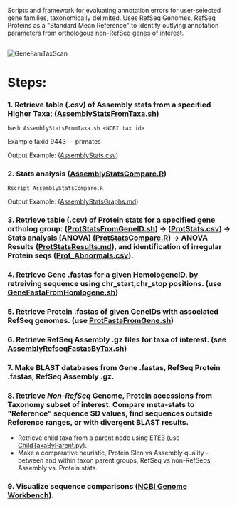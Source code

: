 
Scripts and framework for evaluating annotation errors for user-selected gene families, taxonomically delimited.  Uses RefSeq Genomes, RefSeq Proteins as a "Standard Mean Reference" to identify outlying annotation parameters from orthologous non-RefSeq genes of interest.


##
![GeneFamTaxScan](../master/Images/GeneFamTaxScan01.png?sanitize=true)
##

# Steps:

### 1. Retrieve table (.csv) of Assembly stats from a specified Higher Taxa: ([AssemblyStatsFromTaxa.sh](../master/AssemblyStatsFromTaxa.sh))

```bash AssemblyStatsFromTaxa.sh <NCBI tax id>``` 

Example taxid 9443 -- primates

Output Example: ([AssemblyStats.csv](../master/AssemblyStats.csv))

### 2.  Stats analysis ([AssemblyStatsCompare.R](../master/AssemblyStatsCompare.R)) 

``` Rscript AssemblyStatsCompare.R ```

Output Example:  ([AssemblyStatsGraphs.md](../master/AssemblyStatsGraphs.md))

### 3. Retrieve table (.csv) of Protein stats for a specified gene ortholog group: ([ProtStatsFromGeneID.sh](../master/ProtStatsFromGeneID.sh)) -> ([ProtStats.csv](../master/ProtStats.csv)) -> Stats analysis (ANOVA) ([ProtStatsCompare.R](../master/ProtStatsCompare.R)) -> ANOVA Results ([ProtStatsResults.md](../master/ProtStatsResults.md)), and identification of irregular Protein seqs ([Prot_Abnormals.csv](../master/Prot_Abnormals.csv)).
### 4. Retrieve Gene .fastas for a given HomologeneID, by retreiving sequence using chr_start,chr_stop positions. (use [GeneFastaFromHomlogene.sh](../master/GeneFastaFromHomologene.sh))
### 5. Retrieve Protein .fastas of given GeneIDs with associated RefSeq genomes. (use [ProtFastaFromGene.sh](../master/ProtFastaFromGene.sh))
### 6. Retrieve RefSeq Assembly .gz files for taxa of interest. (see [AssemblyRefseqFastasByTax.sh](../master/AssemblyRefseqFastasByTax.sh))
### 7. Make BLAST databases from Gene .fastas, RefSeq Protein .fastas, RefSeq Assembly .gz.
### 8. Retrieve *Non-RefSeq* Genome, Protein accessions from Taxonomy subset of interest.  Compare meta-stats to "Reference" sequence SD values, find sequences outside Reference ranges, or with divergent BLAST results. 
  * Retrieve child taxa from a parent node using ETE3 (use [ChildTaxaByParent.py](../master/ChildTaxaByParent.py)).
  * Make a comparative heuristic, Protein Slen vs Assembly quality - between and within taxon parent groups, RefSeq vs non-RefSeqs, Assembly vs. Protein stats.
### 9. Visualize sequence comparisons ([NCBI Genome Workbench](https://www.ncbi.nlm.nih.gov/tools/gbench/)).
